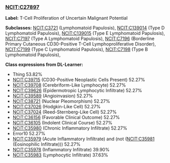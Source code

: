 
### [NCIT:C27897](http://purl.obolibrary.org/obo/NCIT_C27897)
**Label:** T-Cell Proliferation of Uncertain Malignant Potential

**Subclasses:** [NCIT:C3721](http://purl.obolibrary.org/obo/NCIT_C3721) (Lymphomatoid Papulosis), [NCIT:C139014](http://purl.obolibrary.org/obo/NCIT_C139014) (Type D Lymphomatoid Papulosis), [NCIT:C139015](http://purl.obolibrary.org/obo/NCIT_C139015) (Type E Lymphomatoid Papulosis), [NCIT:C7197](http://purl.obolibrary.org/obo/NCIT_C7197) (Type A Lymphomatoid Papulosis), [NCIT:C7196](http://purl.obolibrary.org/obo/NCIT_C7196) (Borderline Primary Cutaneous CD30-Positive T-Cell Lymphoproliferative Disorder), [NCIT:C7199](http://purl.obolibrary.org/obo/NCIT_C7199) (Type C Lymphomatoid Papulosis), [NCIT:C7198](http://purl.obolibrary.org/obo/NCIT_C7198) (Type B Lymphomatoid Papulosis), 

**Class expressions from DL-Learner:**

- Thing 53.82%
- [NCIT:C39715](http://purl.obolibrary.org/obo/NCIT_C39715) (CD30-Positive Neoplastic Cells Present) 52.27%
- [NCIT:C39708](http://purl.obolibrary.org/obo/NCIT_C39708) (Cerebriform-Like Lymphocyte) 52.27%
- [NCIT:C39626](http://purl.obolibrary.org/obo/NCIT_C39626) (Epidermotropic Lymphocytic Infiltrate) 52.27%
- [NCIT:C39589](http://purl.obolibrary.org/obo/NCIT_C39589) (Angioinvasion) 52.27%
- [NCIT:C38721](http://purl.obolibrary.org/obo/NCIT_C38721) (Nuclear Pleomorphism) 52.27%
- [NCIT:C37026](http://purl.obolibrary.org/obo/NCIT_C37026) (Hodgkin-Like Cell) 52.27%
- [NCIT:C37024](http://purl.obolibrary.org/obo/NCIT_C37024) (Reed-Sternberg-Like Cell) 52.27%
- [NCIT:C36156](http://purl.obolibrary.org/obo/NCIT_C36156) (Favorable Clinical Outcome) 52.27%
- [NCIT:C36105](http://purl.obolibrary.org/obo/NCIT_C36105) (Indolent Clinical Course) 52.27%
- [NCIT:C35980](http://purl.obolibrary.org/obo/NCIT_C35980) (Chronic Inflammatory Infiltrate) 52.27%
- Error10 52.27%
- [NCIT:C35979](http://purl.obolibrary.org/obo/NCIT_C35979) (Acute Inflammatory Infiltrate) and (not ([NCIT:C35981](http://purl.obolibrary.org/obo/NCIT_C35981) (Eosinophilic Infiltrate))) 52.27%
- [NCIT:C35978](http://purl.obolibrary.org/obo/NCIT_C35978) (Inflammatory Infiltrate) 39.90%
- [NCIT:C35983](http://purl.obolibrary.org/obo/NCIT_C35983) (Lymphocytic Infiltrate) 37.63%


